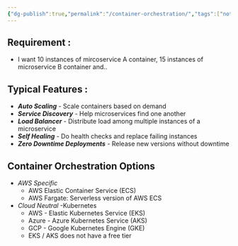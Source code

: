 ```yaml
---
{"dg-publish":true,"permalink":"/container-orchestration/","tags":["notes"],"created":"2024-07-07T18:57:36.445+05:30","updated":"2024-07-07T19:05:45.152+05:30"}
---
```



## Requirement :
- I want 10 instances of mircoservice A container, 15 instances of microservice B container and..
## Typical Features :
- ***Auto Scaling*** - Scale containers based on demand
- ***Service Discovery*** - Help microservices find one another
- ***Load Balancer*** - Distribute load among multiple instances of a microservice
- ***Self Healing*** - Do health checks and replace failing instances
- ***Zero Downtime Deployments*** - Release new versions without downtime

## Container Orchestration Options
- *AWS Specific*
	- AWS Elastic Container Service (ECS)
	- AWS Fargate: Serverless version of AWS ECS
- *Cloud Neutral* -Kubernetes
	- AWS - Elastic Kubernetes Service (EKS)
	- Azure - Azure Kubernetes Service (AKS)
	- GCP - Google Kubernetes Engine (GKE)
	- EKS / AKS does not have a free tier

<style> .container {font-family: sans-serif; text-align: center;} .button-wrapper button {z-index: 1;height: 40px; width: 100px; margin: 10px;padding: 5px;} .excalidraw .App-menu_top .buttonList { display: flex;} .excalidraw-wrapper { height: 800px; margin: 50px; position: relative;} :root[dir="ltr"] .excalidraw .layer-ui__wrapper .zen-mode-transition.App-menu_bottom--transition-left {transform: none;} </style><script src="https://cdn.jsdelivr.net/npm/react@17/umd/react.production.min.js"></script><script src="https://cdn.jsdelivr.net/npm/react-dom@17/umd/react-dom.production.min.js"></script><script type="text/javascript" src="https://cdn.jsdelivr.net/npm/@excalidraw/excalidraw@0/dist/excalidraw.production.min.js"></script><div id="Container_Orchestratorexcalidraw.md1"></div><script>(function(){const InitialData={"type":"excalidraw","version":2,"source":"https://github.com/zsviczian/obsidian-excalidraw-plugin/releases/tag/2.2.7","elements":[{"id":"dMAWj_3voGJfO-pzrHkuX","type":"rectangle","x":-305.5,"y":-239.9765625,"width":199,"height":70,"angle":0,"strokeColor":"#1e1e1e","backgroundColor":"transparent","fillStyle":"solid","strokeWidth":2,"strokeStyle":"solid","roughness":1,"opacity":100,"groupIds":[],"frameId":null,"index":"a0","roundness":{"type":3},"seed":1076217866,"version":42,"versionNonce":1112510934,"isDeleted":false,"boundElements":[{"type":"text","id":"7FWU5xR6"},{"id":"SkpD9Sj-p237n_H11hTZH","type":"arrow"}],"updated":1720359317092,"link":null,"locked":false},{"id":"7FWU5xR6","type":"text","x":-290.9599075317383,"y":-217.4765625,"width":169.91981506347656,"height":25,"angle":0,"strokeColor":"#1e1e1e","backgroundColor":"transparent","fillStyle":"solid","strokeWidth":2,"strokeStyle":"solid","roughness":1,"opacity":100,"groupIds":[],"frameId":null,"index":"a1","roundness":null,"seed":1888977494,"version":19,"versionNonce":284585494,"isDeleted":false,"boundElements":null,"updated":1720359244724,"link":null,"locked":false,"text":"Container Images","rawText":"Container Images","fontSize":20,"fontFamily":1,"textAlign":"center","verticalAlign":"middle","containerId":"dMAWj_3voGJfO-pzrHkuX","originalText":"Container Images","autoResize":true,"lineHeight":1.25},{"type":"rectangle","version":51,"versionNonce":1695958678,"index":"a2","isDeleted":false,"id":"ers-NTJ8aM7I-jh_N65mw","fillStyle":"solid","strokeWidth":2,"strokeStyle":"solid","roughness":1,"opacity":100,"angle":0,"x":21,"y":-240.9765625,"strokeColor":"#1e1e1e","backgroundColor":"transparent","width":199,"height":70,"seed":943087766,"groupIds":[],"frameId":null,"roundness":{"type":3},"boundElements":[{"type":"text","id":"rTCEmqqW"},{"id":"yaOptZygNk9TyOHplco92","type":"arrow"}],"updated":1720359320474,"link":null,"locked":false},{"type":"text","version":42,"versionNonce":2058052438,"index":"a3","isDeleted":false,"id":"rTCEmqqW","fillStyle":"solid","strokeWidth":2,"strokeStyle":"solid","roughness":1,"opacity":100,"angle":0,"x":57.09007263183594,"y":-218.4765625,"strokeColor":"#1e1e1e","backgroundColor":"transparent","width":126.81985473632812,"height":25,"seed":50978262,"groupIds":[],"frameId":null,"roundness":null,"boundElements":[],"updated":1720359251547,"link":null,"locked":false,"fontSize":20,"fontFamily":1,"text":"Configuration","rawText":"Configuration","textAlign":"center","verticalAlign":"middle","containerId":"ers-NTJ8aM7I-jh_N65mw","originalText":"Configuration","autoResize":true,"lineHeight":1.25},{"type":"rectangle","version":143,"versionNonce":2134246934,"index":"a4","isDeleted":false,"id":"rGf7NSpIG11BM5586vKfV","fillStyle":"solid","strokeWidth":2,"strokeStyle":"solid","roughness":1,"opacity":100,"angle":0,"x":-305,"y":-77.9765625,"strokeColor":"#1e1e1e","backgroundColor":"transparent","width":547,"height":48,"seed":312411606,"groupIds":[],"frameId":null,"roundness":{"type":3},"boundElements":[{"type":"text","id":"4lYnM9nt"},{"id":"SkpD9Sj-p237n_H11hTZH","type":"arrow"},{"id":"yaOptZygNk9TyOHplco92","type":"arrow"},{"id":"wRL63wUHmCwLxkzQRyePw","type":"arrow"}],"updated":1720359324842,"link":null,"locked":false},{"type":"text","version":169,"versionNonce":1083552586,"index":"a5","isDeleted":false,"id":"4lYnM9nt","fillStyle":"solid","strokeWidth":2,"strokeStyle":"solid","roughness":1,"opacity":100,"angle":0,"x":-146.62987518310547,"y":-66.4765625,"strokeColor":"#1e1e1e","backgroundColor":"transparent","width":230.25975036621094,"height":25,"seed":1806424854,"groupIds":[],"frameId":null,"roundness":null,"boundElements":[],"updated":1720359273998,"link":null,"locked":false,"fontSize":20,"fontFamily":1,"text":"Container Orchestrator","rawText":"Container Orchestrator","textAlign":"center","verticalAlign":"middle","containerId":"rGf7NSpIG11BM5586vKfV","originalText":"Container Orchestrator","autoResize":true,"lineHeight":1.25},{"type":"rectangle","version":208,"versionNonce":1893797526,"index":"a6","isDeleted":false,"id":"-mSuzkt44i6Gj8-Yzojh6","fillStyle":"solid","strokeWidth":2,"strokeStyle":"solid","roughness":1,"opacity":100,"angle":0,"x":-270,"y":46.0234375,"strokeColor":"#1e1e1e","backgroundColor":"transparent","width":489,"height":42,"seed":951214294,"groupIds":[],"frameId":null,"roundness":{"type":3},"boundElements":[{"type":"text","id":"PcaQUkkW"},{"id":"wRL63wUHmCwLxkzQRyePw","type":"arrow"},{"id":"9_KUECT5s9Bh0ndktzGtu","type":"arrow"},{"id":"SlXOLHjt8jw4t6GVh4W09","type":"arrow"},{"id":"y2_lMm1MKq2qXiwNjfNKD","type":"arrow"}],"updated":1720359337402,"link":null,"locked":false},{"type":"text","version":241,"versionNonce":43447690,"index":"a7","isDeleted":false,"id":"PcaQUkkW","fillStyle":"solid","strokeWidth":2,"strokeStyle":"solid","roughness":1,"opacity":100,"angle":0,"x":-61.09996032714844,"y":54.5234375,"strokeColor":"#1e1e1e","backgroundColor":"transparent","width":71.19992065429688,"height":25,"seed":1285281302,"groupIds":[],"frameId":null,"roundness":null,"boundElements":[],"updated":1720359284429,"link":null,"locked":false,"fontSize":20,"fontFamily":1,"text":"Cluster","rawText":"Cluster","textAlign":"center","verticalAlign":"middle","containerId":"-mSuzkt44i6Gj8-Yzojh6","originalText":"Cluster","autoResize":true,"lineHeight":1.25},{"type":"rectangle","version":89,"versionNonce":103787158,"index":"a8","isDeleted":false,"id":"XJGJ0p_48Ho9FXRrdbtC8","fillStyle":"solid","strokeWidth":2,"strokeStyle":"solid","roughness":1,"opacity":100,"angle":0,"x":-330,"y":206.0234375,"strokeColor":"#1e1e1e","backgroundColor":"transparent","width":197,"height":47,"seed":1603709386,"groupIds":[],"frameId":null,"roundness":{"type":3},"boundElements":[{"type":"text","id":"iqHvwLGe"},{"id":"9_KUECT5s9Bh0ndktzGtu","type":"arrow"}],"updated":1720359329969,"link":null,"locked":false},{"type":"text","version":83,"versionNonce":1521293654,"index":"a9","isDeleted":false,"id":"iqHvwLGe","fillStyle":"solid","strokeWidth":2,"strokeStyle":"solid","roughness":1,"opacity":100,"angle":0,"x":-307.34991455078125,"y":217.0234375,"strokeColor":"#1e1e1e","backgroundColor":"transparent","width":151.6998291015625,"height":25,"seed":2138235018,"groupIds":[],"frameId":null,"roundness":null,"boundElements":[],"updated":1720359296420,"link":null,"locked":false,"fontSize":20,"fontFamily":1,"text":"Virtual Server 1","rawText":"Virtual Server 1","textAlign":"center","verticalAlign":"middle","containerId":"XJGJ0p_48Ho9FXRrdbtC8","originalText":"Virtual Server 1","autoResize":true,"lineHeight":1.25},{"type":"rectangle","version":115,"versionNonce":193703702,"index":"aA","isDeleted":false,"id":"9cGLcoCZYrO1viaSQuBsj","fillStyle":"solid","strokeWidth":2,"strokeStyle":"solid","roughness":1,"opacity":100,"angle":0,"x":-104,"y":205.5234375,"strokeColor":"#1e1e1e","backgroundColor":"transparent","width":201.00000000000003,"height":44.00000000000001,"seed":504861834,"groupIds":[],"frameId":null,"roundness":{"type":3},"boundElements":[{"type":"text","id":"NQJRBDse"},{"id":"SlXOLHjt8jw4t6GVh4W09","type":"arrow"}],"updated":1720359333528,"link":null,"locked":false},{"type":"text","version":113,"versionNonce":751143894,"index":"aB","isDeleted":false,"id":"NQJRBDse","fillStyle":"solid","strokeWidth":2,"strokeStyle":"solid","roughness":1,"opacity":100,"angle":0,"x":-83.75991058349608,"y":215.0234375,"strokeColor":"#1e1e1e","backgroundColor":"transparent","width":160.5198211669922,"height":25,"seed":2080928586,"groupIds":[],"frameId":null,"roundness":null,"boundElements":[],"updated":1720359307421,"link":null,"locked":false,"fontSize":20,"fontFamily":1,"text":"Virtual Server 2","rawText":"Virtual Server 2","textAlign":"center","verticalAlign":"middle","containerId":"9cGLcoCZYrO1viaSQuBsj","originalText":"Virtual Server 2","autoResize":true,"lineHeight":1.25},{"type":"rectangle","version":92,"versionNonce":223535382,"index":"aC","isDeleted":false,"id":"W-IVHfVx5448SQcc8RedT","fillStyle":"solid","strokeWidth":2,"strokeStyle":"solid","roughness":1,"opacity":100,"angle":0,"x":126,"y":203.5234375,"strokeColor":"#1e1e1e","backgroundColor":"transparent","width":197,"height":47,"seed":1213693514,"groupIds":[],"frameId":null,"roundness":{"type":3},"boundElements":[{"type":"text","id":"peEhX2eY"},{"id":"y2_lMm1MKq2qXiwNjfNKD","type":"arrow"}],"updated":1720359337402,"link":null,"locked":false},{"type":"text","version":89,"versionNonce":1346853014,"index":"aD","isDeleted":false,"id":"peEhX2eY","fillStyle":"solid","strokeWidth":2,"strokeStyle":"solid","roughness":1,"opacity":100,"angle":0,"x":144.5500946044922,"y":214.5234375,"strokeColor":"#1e1e1e","backgroundColor":"transparent","width":159.89981079101562,"height":25,"seed":841295114,"groupIds":[],"frameId":null,"roundness":null,"boundElements":[],"updated":1720359310915,"link":null,"locked":false,"fontSize":20,"fontFamily":1,"text":"Virtual Server 3","rawText":"Virtual Server 3","textAlign":"center","verticalAlign":"middle","containerId":"W-IVHfVx5448SQcc8RedT","originalText":"Virtual Server 3","autoResize":true,"lineHeight":1.25},{"id":"SkpD9Sj-p237n_H11hTZH","type":"arrow","x":-204.5,"y":-154.9765625,"width":81,"height":64,"angle":0,"strokeColor":"#1e1e1e","backgroundColor":"transparent","fillStyle":"solid","strokeWidth":2,"strokeStyle":"solid","roughness":1,"opacity":100,"groupIds":[],"frameId":null,"index":"aE","roundness":{"type":2},"seed":1580979670,"version":50,"versionNonce":1835722518,"isDeleted":false,"boundElements":null,"updated":1720359317093,"link":null,"locked":false,"points":[[0,0],[81,64]],"lastCommittedPoint":null,"startBinding":{"elementId":"dMAWj_3voGJfO-pzrHkuX","focus":0.42964250787786595,"gap":15},"endBinding":{"elementId":"rGf7NSpIG11BM5586vKfV","focus":-0.14865281777046485,"gap":13},"startArrowhead":null,"endArrowhead":"arrow"},{"id":"yaOptZygNk9TyOHplco92","type":"arrow","x":117.5,"y":-158.9765625,"width":86,"height":70,"angle":0,"strokeColor":"#1e1e1e","backgroundColor":"transparent","fillStyle":"solid","strokeWidth":2,"strokeStyle":"solid","roughness":1,"opacity":100,"groupIds":[],"frameId":null,"index":"aF","roundness":{"type":2},"seed":1520474518,"version":38,"versionNonce":385680342,"isDeleted":false,"boundElements":null,"updated":1720359320474,"link":null,"locked":false,"points":[[0,0],[-86,70]],"lastCommittedPoint":null,"startBinding":{"elementId":"ers-NTJ8aM7I-jh_N65mw","focus":-0.38416040100250626,"gap":12},"endBinding":{"elementId":"rGf7NSpIG11BM5586vKfV","focus":0.06600971285774906,"gap":11},"startArrowhead":null,"endArrowhead":"arrow"},{"id":"wRL63wUHmCwLxkzQRyePw","type":"arrow","x":-31.5,"y":-14.9765625,"width":1,"height":50,"angle":0,"strokeColor":"#1e1e1e","backgroundColor":"transparent","fillStyle":"solid","strokeWidth":2,"strokeStyle":"solid","roughness":1,"opacity":100,"groupIds":[],"frameId":null,"index":"aG","roundness":{"type":2},"seed":1986168406,"version":37,"versionNonce":1710805846,"isDeleted":false,"boundElements":null,"updated":1720359324843,"link":null,"locked":false,"points":[[0,0],[1,50]],"lastCommittedPoint":null,"startBinding":{"elementId":"rGf7NSpIG11BM5586vKfV","focus":0.002846923133075407,"gap":15},"endBinding":{"elementId":"-mSuzkt44i6Gj8-Yzojh6","focus":-0.017801731177527355,"gap":11},"startArrowhead":null,"endArrowhead":"arrow"},{"id":"9_KUECT5s9Bh0ndktzGtu","type":"arrow","x":-103.5,"y":98.0234375,"width":109,"height":97,"angle":0,"strokeColor":"#1e1e1e","backgroundColor":"transparent","fillStyle":"solid","strokeWidth":2,"strokeStyle":"solid","roughness":1,"opacity":100,"groupIds":[],"frameId":null,"index":"aH","roundness":{"type":2},"seed":1028683222,"version":39,"versionNonce":1229374806,"isDeleted":false,"boundElements":null,"updated":1720359329969,"link":null,"locked":false,"points":[[0,0],[-109,97]],"lastCommittedPoint":null,"startBinding":{"elementId":"-mSuzkt44i6Gj8-Yzojh6","focus":0.16100440291476803,"gap":10},"endBinding":{"elementId":"XJGJ0p_48Ho9FXRrdbtC8","focus":-0.1582618025751073,"gap":11},"startArrowhead":null,"endArrowhead":"arrow"},{"id":"SlXOLHjt8jw4t6GVh4W09","type":"arrow","x":-25.5,"y":101.0234375,"width":4,"height":92,"angle":0,"strokeColor":"#1e1e1e","backgroundColor":"transparent","fillStyle":"solid","strokeWidth":2,"strokeStyle":"solid","roughness":1,"opacity":100,"groupIds":[],"frameId":null,"index":"aI","roundness":{"type":2},"seed":390719446,"version":41,"versionNonce":115956182,"isDeleted":false,"boundElements":null,"updated":1720359333528,"link":null,"locked":false,"points":[[0,0],[4,92]],"lastCommittedPoint":null,"startBinding":{"elementId":"-mSuzkt44i6Gj8-Yzojh6","focus":0.006023562760209053,"gap":13},"endBinding":{"elementId":"9cGLcoCZYrO1viaSQuBsj","focus":-0.16263124062566972,"gap":12.5},"startArrowhead":null,"endArrowhead":"arrow"},{"id":"y2_lMm1MKq2qXiwNjfNKD","type":"arrow","x":102.5,"y":100.0234375,"width":101,"height":89,"angle":0,"strokeColor":"#1e1e1e","backgroundColor":"transparent","fillStyle":"solid","strokeWidth":2,"strokeStyle":"solid","roughness":1,"opacity":100,"groupIds":[],"frameId":null,"index":"aJ","roundness":{"type":2},"seed":196172886,"version":41,"versionNonce":1605299786,"isDeleted":false,"boundElements":null,"updated":1720359343866,"link":null,"locked":false,"points":[[0,0],[101,89]],"lastCommittedPoint":null,"startBinding":{"elementId":"-mSuzkt44i6Gj8-Yzojh6","focus":-0.3374578648744845,"gap":12},"endBinding":{"elementId":"W-IVHfVx5448SQcc8RedT","focus":0.17675044883303412,"gap":14.5},"startArrowhead":null,"endArrowhead":"arrow"}],"appState":{"theme":"dark","viewBackgroundColor":"#ffffff","currentItemStrokeColor":"#1e1e1e","currentItemBackgroundColor":"transparent","currentItemFillStyle":"solid","currentItemStrokeWidth":2,"currentItemStrokeStyle":"solid","currentItemRoughness":1,"currentItemOpacity":100,"currentItemFontFamily":1,"currentItemFontSize":20,"currentItemTextAlign":"left","currentItemStartArrowhead":null,"currentItemEndArrowhead":"arrow","scrollX":463.5,"scrollY":472.0234375,"zoom":{"value":1},"currentItemRoundness":"round","gridSize":null,"gridColor":{"Bold":"#C9C9C9FF","Regular":"#EDEDEDFF"},"currentStrokeOptions":null,"previousGridSize":null,"frameRendering":{"enabled":true,"clip":true,"name":true,"outline":true},"objectsSnapModeEnabled":false},"files":{}};InitialData.scrollToContent=true;App=()=>{const e=React.useRef(null),t=React.useRef(null),[n,i]=React.useState({width:void 0,height:void 0});return React.useEffect(()=>{i({width:t.current.getBoundingClientRect().width,height:t.current.getBoundingClientRect().height});const e=()=>{i({width:t.current.getBoundingClientRect().width,height:t.current.getBoundingClientRect().height})};return window.addEventListener("resize",e),()=>window.removeEventListener("resize",e)},[t]),React.createElement(React.Fragment,null,React.createElement("div",{className:"excalidraw-wrapper",ref:t},React.createElement(ExcalidrawLib.Excalidraw,{ref:e,width:n.width,height:n.height,initialData:InitialData,viewModeEnabled:!0,zenModeEnabled:!0,gridModeEnabled:!1})))},excalidrawWrapper=document.getElementById("Container_Orchestratorexcalidraw.md1");ReactDOM.render(React.createElement(App),excalidrawWrapper);})();</script>